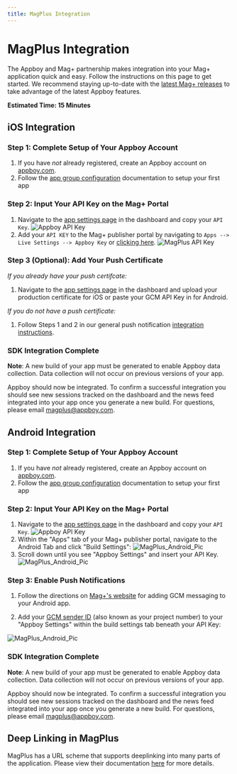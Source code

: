 ```yaml
---
title: MagPlus Integration
---
```

# MagPlus Integration

The Appboy and Mag+ partnership makes integration into your Mag+ application quick and easy. Follow the instructions on this page to get started. We recommend staying up-to-date with the [latest Mag+ releases][18] to take advantage of the latest Appboy features.

__Estimated Time: 15 Minutes__

## iOS Integration

### Step 1: Complete Setup of Your Appboy Account

1. If you have _not_ already registered, create an Appboy account on [appboy.com][12].
2. Follow the [app group configuration][9] documentation to setup your first app

### Step 2: Input Your API Key on the Mag+ Portal

1. Navigate to the [app settings page][16] in the dashboard and copy your `API Key`.
  ![Appboy API Key][11]
2. Add your `API KEY` to the Mag+ publisher portal by navigating to `Apps --> Live Settings --> Appboy Key` or [clicking here][13].
  ![MagPlus API Key][10]

### Step 3 (Optional): Add Your Push Certificate

_If you already have your push certifcate:_

1. Navigate to the [app settings page](https://dashboard.appboy.com/app_settings/app_settings/) in the dashboard and upload your production certificate for iOS or paste your GCM API Key in for Android.

_If you do not have a push certificate:_

1. Follow Steps 1 and 2 in our general push notification [integration instructions](/Enabling_Message_Channels/Push_Notifications/iOS).

### SDK Integration Complete

__Note__: A new build of your app must be generated to enable Appboy data collection. Data collection will not occur on previous versions of your app.

Appboy should now be integrated. To confirm a successful integration you should see new sessions tracked on the dashboard and the news feed integrated into your app once you generate a new build. For questions, please email [magplus@appboy.com][14].

## Android Integration

### Step 1: Complete Setup of Your Appboy Account

1. If you have _not_ already registered, create an Appboy account on [appboy.com][12].
2. Follow the [app group configuration][9] documentation to setup your first app

### Step 2: Input Your API Key on the Mag+ Portal

1. Navigate to the [app settings page](https://dashboard.appboy.com/app_settings/app_settings/) in the dashboard and copy your `API Key`.
  ![Appboy API Key][8]
2. Within the "Apps" tab of your Mag+ publisher portal, navigate to the Android Tab and click "Build Settings":
  ![MagPlus_Android_Pic][5]
3. Scroll down until you see "Appboy Settings" and insert your API Key.
  ![MagPlus_Android_Pic][6]

### Step 3: Enable Push Notifications

1. Follow the directions on [Mag+'s website][15] for adding GCM messaging to your Android app.

2. Add your [GCM sender ID][17] (also known as your project number) to your "Appboy Settings" within the build settings tab beneath your API Key:

![MagPlus_Android_Pic][7]

### SDK Integration Complete

__Note__: A new build of your app must be generated to enable Appboy data collection. Data collection will not occur on previous versions of your app.

Appboy should now be integrated. To confirm a successful integration you should see new sessions tracked on the dashboard and the news feed integrated into your app once you generate a new build. For questions, please email [magplus@appboy.com][14].

## Deep Linking in MagPlus

MagPlus has a URL scheme that supports deeplinking into many parts of the application. Please view their documentation [here][3] for more details.

[3]: http://support.magplus.com/entries/22378023-URL-Format-for-Links-in-Apps
[5]: /assets/img/mag_android_1.png
[6]: /assets/img/mag_android_2.png
[7]: /assets/img/mag_android_3.png
[8]: /assets/img/appboy_api_key_android.png "Appboy Android API Key"
[9]: /App_Group_Configuration
[10]: /assets/img/magplus_api_key.png "MagPlus API Key iOS"
[11]: /assets/img/appboy_api_key.png "Appboy API Key"
[12]: https://dashboard.appboy.com/developers/sign_up?referral_source=Magplus "Sign-Up Referral: Mag+"
[13]: https://publish.magplus.com/brands/mag-support/live_settings "Mag+ Live Settings"
[14]: mailto:magplus@appboy.com
[15]: https://support.magplus.com/hc/en-us/articles/204972667-Android-Enabling-Google-Cloud-Messaging-in-Your-Android-Apps
[16]: https://dashboard.appboy.com/app_settings/app_settings/ "App Settings"
[17]: https://developers.google.com/console/help/#projectnumber
[18]: https://support.magplus.com/entries/39851156-Version-5-x-Tools-and-Reviewers-Release-Notes "Mag+ Version Release Notes"
